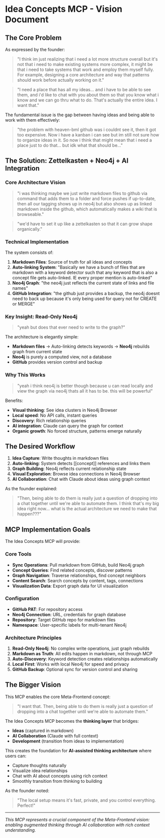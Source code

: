# Idea Concepts MCP - Vision Document

## The Core Problem

As expressed by the founder:

> "I think im just realizing that i need a lot more structure overall but it's not that i need to make existing systems more complex, it might be that i need to take systems that work and employ them myself fully. For example, designing a core architecture and way that patterns should work before actually working on it."

> "I need a place that has all my ideas... and i have to be able to see them, and i'd like to chat with you about them so that you know what i know and we can go thru what to do. That's actually the entire idea. I want that."

The fundamental issue is the gap between having ideas and being able to work with them effectively:

> "the problem with heaven-bml github was i couldnt see it, then it got too expensive. Now i have a kanban i can see but im still not sure how to organize ideas in it. So now i think that might mean that i need a place just to do that... but idk what that should be..."

## The Solution: Zettelkasten + Neo4j + AI Integration

### Core Architecture Vision

> "i was thinking maybe we just write markdown files to github via command that adds them to a folder and force pushes if up-to-date, then all our tagging shows up in neo4j but also shows up as linked markdown inside the github, which automatically makes a wiki that is browseable."

> "we'd have to set it up like a zettelkasten so that it can grow shape organically."

### Technical Implementation

The system consists of:

1. **Markdown Files**: Source of truth for all ideas and concepts
2. **Auto-linking System**: "Basically we have a bunch of files that are markdown with a keyword detector such that any keyword that is also a concept file gets auto-linked. IE every proper mention is auto-linked"
3. **Neo4j Graph**: "the neo4j just reflects the current state of links and file names"
4. **GitHub Integration**: "the github just provides a backup, the neo4j doesnt need to back up because it's only being used for query not for CREATE or MERGE"

### Key Insight: Read-Only Neo4j

> "yeah but does that ever need to write to the graph?"

The architecture is elegantly simple:
- **Markdown files** → Auto-linking detects keywords → **Neo4j** rebuilds graph from current state
- **Neo4j** is purely a computed view, not a database
- **GitHub** provides version control and backup

### Why This Works

> "yeah i think neo4j is better though because u can read locally and view the graph via neo4j thats all it has to be. this will be powerful"

Benefits:
- **Visual thinking**: See idea clusters in Neo4j Browser
- **Local speed**: No API calls, instant queries  
- **Discovery**: Rich relationship queries
- **AI integration**: Claude can query the graph for context
- **Organic growth**: No forced structure, patterns emerge naturally

## The Desired Workflow

1. **Idea Capture**: Write thoughts in markdown files
2. **Auto-linking**: System detects [[concept]] references and links them
3. **Graph Building**: Neo4j reflects current relationship state
4. **Visual Exploration**: Browse idea connections in Neo4j Browser
5. **AI Collaboration**: Chat with Claude about ideas using graph context

As the founder explained:

> "Then, being able to do them is really just a question of dropping into a chat together until we're able to automate them. I think that's my big idea right now... what is the actual architecture we need to make that happen???"

## MCP Implementation Goals

The Idea Concepts MCP will provide:

### Core Tools
- **Sync Operations**: Pull markdown from GitHub, build Neo4j graph
- **Concept Queries**: Find related concepts, discover patterns
- **Graph Navigation**: Traverse relationships, find concept neighbors
- **Content Search**: Search concepts by content, tags, connections
- **Visualization Data**: Export graph data for UI visualization

### Configuration
- **GitHub PAT**: For repository access
- **Neo4j Connection**: URL, credentials for graph database
- **Repository**: Target GitHub repo for markdown files
- **Namespace**: User-specific labels for multi-tenant Neo4j

### Architecture Principles
1. **Read-Only Neo4j**: No complex write operations, just graph rebuilds
2. **Markdown as Truth**: All edits happen in markdown, not through MCP
3. **Auto-Discovery**: Keyword detection creates relationships automatically
4. **Local First**: Works with local Neo4j for speed and privacy
5. **GitHub Backup**: Optional sync for version control and sharing

## The Bigger Vision

This MCP enables the core Meta-Frontend concept:

> "I want that. Then, being able to do them is really just a question of dropping into a chat together until we're able to automate them."

The Idea Concepts MCP becomes the **thinking layer** that bridges:
- **Ideas** (captured in markdown)
- **AI Collaboration** (Claude with full context)
- **Development** (transition from ideas to implementation)

This creates the foundation for **AI-assisted thinking architecture** where users can:
- Capture thoughts naturally
- Visualize idea relationships
- Chat with AI about concepts using rich context
- Smoothly transition from thinking to building

As the founder noted:

> "The local setup means it's fast, private, and you control everything. Perfect!"

---

*This MCP represents a crucial component of the Meta-Frontend vision: enabling augmented thinking through AI collaboration with rich context understanding.*